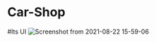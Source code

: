 # Car-Shop

#Its UI
![Screenshot from 2021-08-22 15-59-06](https://user-images.githubusercontent.com/27743049/130356207-4035b592-da2b-48ee-a23d-71a27b36f509.png)

